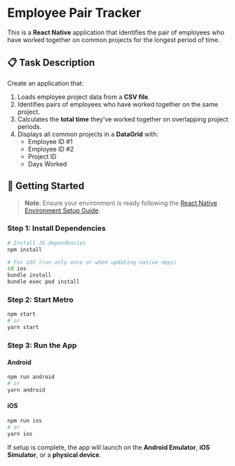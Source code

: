 # Employee Pair Tracker

This is a **React Native** application that identifies the pair of employees who have worked together on common projects for the longest period of time.

## 📋 Task Description

Create an application that:

1. Loads employee project data from a **CSV file**.
2. Identifies pairs of employees who have worked together on the same project.
3. Calculates the **total time** they’ve worked together on overlapping project periods.
4. Displays all common projects in a **DataGrid** with:
   - Employee ID #1
   - Employee ID #2
   - Project ID
   - Days Worked

## 🚀 Getting Started

> **Note**: Ensure your environment is ready following the [React Native Environment Setup Guide](https://reactnative.dev/docs/environment-setup).

### Step 1: Install Dependencies

```sh
# Install JS dependencies
npm install

# For iOS (run only once or when updating native deps)
cd ios
bundle install
bundle exec pod install
```

### Step 2: Start Metro

```sh
npm start
# or
yarn start
```

### Step 3: Run the App

#### Android

```sh
npm run android
# or
yarn android
```

#### iOS

```sh
npm run ios
# or
yarn ios
```

If setup is complete, the app will launch on the **Android Emulator**, **iOS Simulator**, or a **physical device**.
